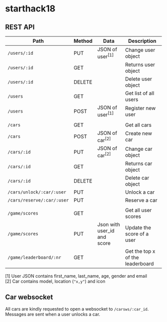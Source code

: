 # starthack18

## REST API
| Path                        | Method   | Data                | Description |
| --------------------------- | -------- | --------------------| --------------- |
| `/users/:id`                | PUT      | JSON of user<sup>[1]</sup>        | Change user object |
| `/users/:id`                | GET      |                     | Returns user object |
| `/users/:id`                | DELETE   |                     | Delete user object |
| `/users`                    | GET      |                     | Get list of all users |
| `/users`                    | POST     | JSON of user<sup>[1]</sup>        | Register new user |
| | | | |
| `/cars`                    | GET     |        | Get all cars |
| `/cars`                    | POST     | JSON of car<sup>[2]</sup>        | Create new car |
| `/cars/:id`                | PUT      | JSON of car<sup>[2]</sup>        | Change car object |
| `/cars/:id`                | GET      |                     | Returns car object |
| `/cars/:id`                | DELETE   |                     | Delete car object |
| `/cars/unlock/:car/:user`  | PUT   |                     | Unlock a car |
| `/cars/reserve/:car/:user`  | PUT   |                     | Reserve a car | 
| | | | |
| `/game/scores`                    | GET     |        | Get all user scores |
| `/game/scores`                    | PUT     | Json with user_id and score | Update the score of a user |
| `/game/leaderboard/:nr`             | GET     |           | Get the top x of the leaderboard |

[1] User JSON contains first_name, last_name, age, gender and email   
[2] Car contains model, location (`"x,y"`) and icon



## Car websocket
All cars are kindly requested to open a websocket to `/carsws/:car_id`. Messages are sent when a user unlocks a car.

